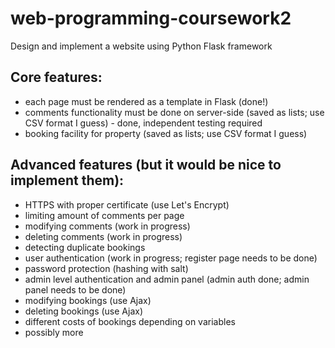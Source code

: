 # web-programming-coursework2
Design and implement a website using Python Flask framework

Core features:
--------------
- each page must be rendered as a template in Flask (done!)
- comments functionality must be done on server-side (saved as lists; use CSV format I guess) - done, independent testing required
- booking facility for property (saved as lists; use CSV format I guess)

Advanced features (but it would be nice to implement them):
--------------
- HTTPS with proper certificate (use Let's Encrypt)
- limiting amount of comments per page
- modifying comments (work in progress)
- deleting comments (work in progress)
- detecting duplicate bookings
- user authentication (work in progress; register page needs to be done)
- password protection (hashing with salt)
- admin level authentication and admin panel (admin auth done; admin panel needs to be done)
- modifying bookings (use Ajax)
- deleting bookings (use Ajax)
- different costs of bookings depending on variables
- possibly more

